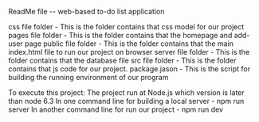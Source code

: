 ReadMe file -- web-based to-do list application

css file folder - This is the folder contains that css model for our project
pages file folder - This is the folder contains that the homepage and add-user page
public file folder - This is the folder contains that the main index.html file to run our project on browser
server file folder - This is the folder contains that the database file
src file folder - This is the folder contains that js code for our project.
package.jason - This is the script for building the running environment of our program

To execute this project:
The project run at Node.js which version is later than node 6.3
In one command line for building a local server - npm run server
In another command line for run our project - npm run dev


